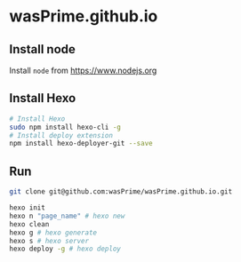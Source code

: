# wasPrime.github.io

## Install node

Install `node` from <https://www.nodejs.org>

## Install Hexo

```bash
# Install Hexo
sudo npm install hexo-cli -g
# Install deploy extension
npm install hexo-deployer-git --save
```

## Run

```bash
git clone git@github.com:wasPrime/wasPrime.github.io.git

hexo init
hexo n "page_name" # hexo new
hexo clean
hexo g # hexo generate
hexo s # hexo server
hexo deploy -g # hexo deploy
```
